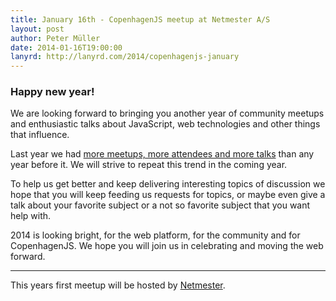 ```yaml
---
title: January 16th - CopenhagenJS meetup at Netmester A/S
layout: post
author: Peter Müller
date: 2014-01-16T19:00:00
lanyrd: http://lanyrd.com/2014/copenhagenjs-january
---
```


<h3>Happy new year!</h3>

We are looking forward to bringing you another year of community meetups and enthusiastic talks about JavaScript, web technologies and other things that influence.

Last year we had [more meetups, more attendees and more talks](http://auchenberg.github.io/presentations/copenhagenjs-2013-status/#1) than any year before it. We will strive to repeat this trend in the coming year.

To help us get better and keep delivering interesting topics of discussion we hope that you will keep feeding us requests for topics, or maybe even give a talk about your favorite subject or a not so favorite subject that you want help with.

2014 is looking bright, for the web platform, for the community and for CopenhagenJS. We hope you will join us in celebrating and moving the web forward.

<hr>

This years first meetup will be hosted by [Netmester](http://www.netmester.dk/).
